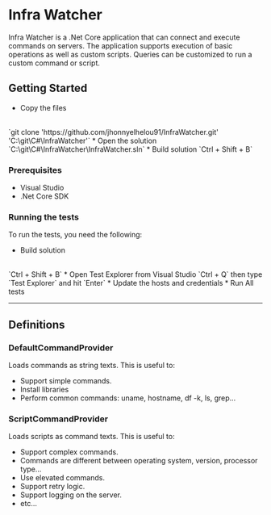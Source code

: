 # Infra Watcher

Infra Watcher is a .Net Core application that can connect and execute commands on servers. The application supports execution of basic operations as well as custom scripts.
Queries can be customized to run a custom command or script.

## Getting Started

* Copy the files
<br />
`git clone 'https://github.com/jhonnyelhelou91/InfraWatcher.git' 'C:\git\C#\InfraWatcher'`
* Open the solution
`C:\git\C#\InfraWatcher\InfraWatcher.sln`
* Build solution
`Ctrl + Shift + B`

### Prerequisites

* Visual Studio
* .Net Core SDK

### Running the tests

To run the tests, you need the following:

* Build solution 
<br />
`Ctrl + Shift + B`
* Open Test Explorer from Visual Studio `Ctrl + Q` then type `Test Explorer` and hit `Enter`
* Update the hosts and credentials
* Run All tests

- - - -

## Definitions

### DefaultCommandProvider

Loads commands as string texts. This is useful to:
* Support simple commands.
* Install libraries
* Perform common commands: uname, hostname, df -k, ls, grep...


### ScriptCommandProvider

Loads scripts as command texts. This is useful to:
* Support complex commands.
* Commands are different between operating system, version, processor type...
* Use elevated commands.
* Support retry logic.
* Support logging on the server.
* etc...
